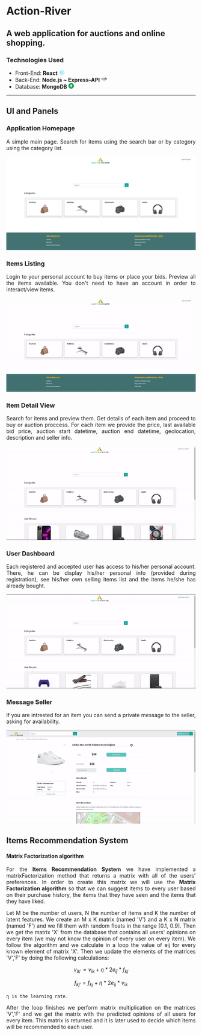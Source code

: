 # Action-River
## A web application for auctions and online shopping.

### Technologies Used
- Front-End: <b>React</b> <img src="./documentation/images/react.png" alt="drawing" style="width:15px;"/>
- Back-End: <b>Node.js ~ Express-API</b> <img src="./documentation/images/nodejs.png" alt="drawing" style="width:15px;"/>
- Database: <b>MongoDB</b> <img src="./documentation/images/mongodb.png" alt="drawing" style="width:15px;"/>

---
## UI and Panels

### Application Homepage
<p style='text-align: justify;'>
A simple main page. Search for items using the search bar or by category using the category list.
</p>
<img src="./documentation/images/Home Page.jpg" alt="drawing" />

### Items Listing
<p style='text-align: justify;'>
Login to your personal account to buy items or place your bids. Preview all the items available. You don't need to have an account in order to interact/view items.
</p>
<img src="./documentation/images/Products.gif" alt="drawing" />

### Item Detail View
<p style='text-align: justify;'>
Search for items and preview them. Get details of each item and proceed to buy or auction proccess. For each item we provide the price, last available bid price, auction start datetime, auction end datetime, geolocation, description and seller info.
</p>
<img src="./documentation/images/Search.gif" alt="drawing" />

### User Dashboard
<p style='text-align: justify;'>
Each registered and accepted user has access to his/her personal account. There, he can be display his/her personal info (provided during registration), see his/her own selling items list and the items he/she has already bought.
</p>
<img src="./documentation/images/Dashboard.gif" alt="drawing" />

### Message Seller
<p style='text-align: justify;'>
If you are intrested for an item you can send a private message to the seller, asking for availability.
</p>
<img src="./documentation/images/Messages.gif" alt="drawing" />

## Items Recommendation System
#### Matrix Factorization algorithm
<p style='text-align: justify;'>
For the <b>Items Recommendation System</b> we have implemented a matrixFactorization method that returns a matrix with all of the users' preferences. In order to create
this matrix we will use the <b>Matrix Factorization algorithm</b> so that we can suggest items to every user based on their purchase history, the items that they
have seen and the items that they have liked.</p>
<p style='text-align: justify;'>Let M be the number of users, N the number of items and K the number of latent
features. We create an M x K matrix (named 'V') and a K x N matrix (named 'F')
and we fill them with random floats in the range [0.1, 0.9]. Then we get the matrix
'X' from the database that contains all users' opinions on every item
(we may not know the opinion of every user on every item). We follow the algorithm
and we calculate in a loop the value of eij for every known element of
matrix 'X'. Then we update the elements of the matrices 'V','F' by doing the
following calculations:</p>

$$ v_{ik'} = v_{ik} + η*2e_{ij}*f_{kj} $$

$$ f_{kj'} = f_{kj} + η*2e_{ij}*v_{ik} $$

`η is the learning rate.` 
<br/>
<p style='text-align: justify;'>After the loop finishes we perform matrix multiplication on the matrices 'V','F' and
we get the matrix with the predicted opinions of all users for every item.
This matrix is returned and it is later used to decide which items will be
recommended to each user.
</p>